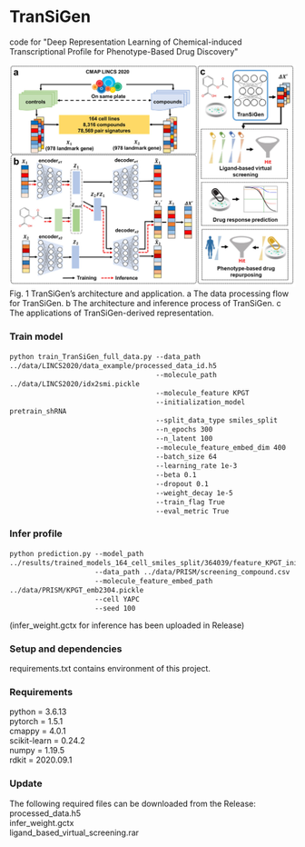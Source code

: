 # TranSiGen
code for "Deep Representation Learning of Chemical-induced Transcriptional Profile for Phenotype-Based Drug Discovery"

![Image text](https://github.com/myzheng-SIMM/TranSiGen/blob/main/data/TranSiGen.jpg)  
Fig. 1 TranSiGen’s architecture and application. a The data processing flow for TranSiGen. b The architecture and inference process of TranSiGen. c The applications of TranSiGen-derived representation.

### Train model
```
python train_TranSiGen_full_data.py --data_path ../data/LINCS2020/data_example/processed_data_id.h5
                                    --molecule_path ../data/LINCS2020/idx2smi.pickle
                                    --molecule_feature KPGT
                                    --initialization_model pretrain_shRNA
                                    --split_data_type smiles_split
                                    --n_epochs 300
                                    --n_latent 100
                                    --molecule_feature_embed_dim 400
                                    --batch_size 64
                                    --learning_rate 1e-3
                                    --beta 0.1
                                    --dropout 0.1
                                    --weight_decay 1e-5
                                    --train_flag True
                                    --eval_metric True
```

### Infer profile
```
python prediction.py --model_path   ../results/trained_models_164_cell_smiles_split/364039/feature_KPGT_init_pretrain_shRNA/best_model.pt
                     --data_path ../data/PRISM/screening_compound.csv
                     --molecule_feature_embed_path ../data/PRISM/KPGT_emb2304.pickle
                     --cell YAPC
                     --seed 100
```
(infer_weight.gctx for inference has been uploaded in Release)

### Setup and dependencies
requirements.txt contains environment of this project.

### Requirements
python = 3.6.13  
pytorch = 1.5.1  
cmappy = 4.0.1  
scikit-learn = 0.24.2  
numpy = 1.19.5  
rdkit = 2020.09.1  

### Update
The following required files can be downloaded from the Release:
processed_data.h5  
infer_weight.gctx  
ligand_based_virtual_screening.rar
